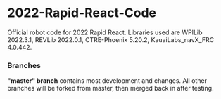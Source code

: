 # 2022-Rapid-React-Code
Official robot code for 2022 Rapid React. Libraries used are WPILib 2022.3.1, REVLib 2022.0.1, CTRE-Phoenix 5.20.2, KauaiLabs_navX_FRC 4.0.442.
### Branches
**"master" branch** contains most development and changes. All other branches will be forked from master,
then merged back in after testing.
<br>